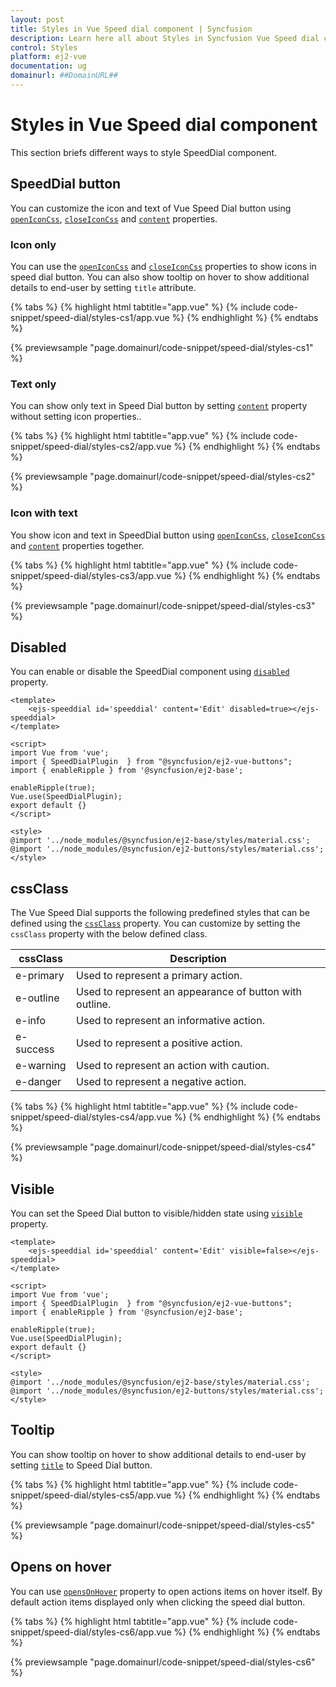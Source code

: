 ```yaml
---
layout: post
title: Styles in Vue Speed dial component | Syncfusion
description: Learn here all about Styles in Syncfusion Vue Speed dial component of Syncfusion Essential JS 2 and more.
control: Styles 
platform: ej2-vue
documentation: ug
domainurl: ##DomainURL##
---
```


# Styles in Vue Speed dial component

This section briefs different ways to style SpeedDial component.

## SpeedDial button

You can customize the icon and text of Vue Speed Dial button using [`openIconCss`](https://ej2.syncfusion.com/vue/documentation/api/speed-dial#openiconcss), [`closeIconCss`](https://ej2.syncfusion.com/vue/documentation/api/speed-dial#closeiconcss) and [`content`](https://ej2.syncfusion.com/vue/documentation/api/speed-dial#content) properties.

### Icon only

You can use the [`openIconCss`](https://ej2.syncfusion.com/vue/documentation/api/speed-dial#openiconcss) and [`closeIconCss`](https://ej2.syncfusion.com/vue/documentation/api/speed-dial#closeiconcss) properties to show icons in speed dial button. You can also show tooltip on hover to show additional details to end-user by setting `title` attribute.

{% tabs %}
{% highlight html tabtitle="app.vue" %}
{% include code-snippet/speed-dial/styles-cs1/app.vue %}
{% endhighlight %}
{% endtabs %}
        
{% previewsample "page.domainurl/code-snippet/speed-dial/styles-cs1" %}

### Text only

You can show only text in Speed Dial button by setting [`content`](https://ej2.syncfusion.com/vue/documentation/api/speed-dial#content) property  without setting icon properties..

{% tabs %}
{% highlight html tabtitle="app.vue" %}
{% include code-snippet/speed-dial/styles-cs2/app.vue %}
{% endhighlight %}
{% endtabs %}
        
{% previewsample "page.domainurl/code-snippet/speed-dial/styles-cs2" %}

### Icon with text

You show icon and text in SpeedDial button using [`openIconCss`](https://ej2.syncfusion.com/vue/documentation/api/speed-dial#openiconcss), [`closeIconCss`](https://ej2.syncfusion.com/vue/documentation/api/speed-dial#closeiconcss) and [`content`](https://ej2.syncfusion.com/vue/documentation/api/speed-dial#content) properties together.

{% tabs %}
{% highlight html tabtitle="app.vue" %}
{% include code-snippet/speed-dial/styles-cs3/app.vue %}
{% endhighlight %}
{% endtabs %}
        
{% previewsample "page.domainurl/code-snippet/speed-dial/styles-cs3" %}

## Disabled

You can enable or disable the SpeedDial component using [`disabled`](https://ej2.syncfusion.com/vue/documentation/api/speed-dial#disabled) property.

```
<template>
    <ejs-speeddial id='speeddial' content='Edit' disabled=true></ejs-speeddial>
</template>

<script>
import Vue from 'vue';
import { SpeedDialPlugin  } from "@syncfusion/ej2-vue-buttons";
import { enableRipple } from '@syncfusion/ej2-base';

enableRipple(true);
Vue.use(SpeedDialPlugin);
export default {}
</script>

<style>
@import '../node_modules/@syncfusion/ej2-base/styles/material.css';
@import '../node_modules/@syncfusion/ej2-buttons/styles/material.css';
</style>
```

## cssClass

The Vue Speed Dial supports the following predefined styles that can be defined using the [`cssClass`](https://ej2.syncfusion.com/vue/documentation/api/speed-dial#cssclass) property. You can customize by setting the `cssClass` property with the below defined class.

| cssClass | Description |
| -------- | -------- |
| e-primary | Used to represent a primary action. |
| e-outline |  Used to represent an appearance of button with outline. |
| e-info |  Used to represent an informative action. |
| e-success | Used to represent a positive action. |
| e-warning | Used to represent an action with caution. |
| e-danger | Used to represent a negative action. |

{% tabs %}
{% highlight html tabtitle="app.vue" %}
{% include code-snippet/speed-dial/styles-cs4/app.vue %}
{% endhighlight %}
{% endtabs %}
        
{% previewsample "page.domainurl/code-snippet/speed-dial/styles-cs4" %}

## Visible

You can set the Speed Dial button to visible/hidden state using [`visible`](https://ej2.syncfusion.com/vue/documentation/api/speed-dial#visible) property.

```
<template>
    <ejs-speeddial id='speeddial' content='Edit' visible=false></ejs-speeddial>
</template>

<script>
import Vue from 'vue';
import { SpeedDialPlugin  } from "@syncfusion/ej2-vue-buttons";
import { enableRipple } from '@syncfusion/ej2-base';

enableRipple(true);
Vue.use(SpeedDialPlugin);
export default {}
</script>

<style>
@import '../node_modules/@syncfusion/ej2-base/styles/material.css';
@import '../node_modules/@syncfusion/ej2-buttons/styles/material.css';
</style>
```

## Tooltip

You can show tooltip on hover to show additional details to end-user by setting [`title`](https://ej2.syncfusion.com/vue/documentation/api/speed-dial/speedDialItemModel/#title) to Speed Dial button.

{% tabs %}
{% highlight html tabtitle="app.vue" %}
{% include code-snippet/speed-dial/styles-cs5/app.vue %}
{% endhighlight %}
{% endtabs %}
        
{% previewsample "page.domainurl/code-snippet/speed-dial/styles-cs5" %}

## Opens on hover

You can use [`opensOnHover`](https://ej2.syncfusion.com/vue/documentation/api/speed-dial/#opensonhover) property to open actions items on hover itself. By default action items displayed only when clicking the speed dial button.

{% tabs %}
{% highlight html tabtitle="app.vue" %}
{% include code-snippet/speed-dial/styles-cs6/app.vue %}
{% endhighlight %}
{% endtabs %}
        
{% previewsample "page.domainurl/code-snippet/speed-dial/styles-cs6" %}